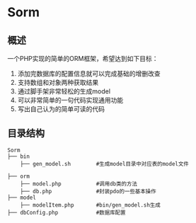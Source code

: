 # Sorm
## 概述
一个PHP实现的简单的ORM框架，希望达到如下目标：
1. 添加完数据库的配置信息就可以完成基础的增删改查
2. 支持数组和对象两种获取结果
3. 通过脚手架非常轻松的生成model
4. 可以非常简单的一句代码实现通用功能
5. 写出自己认为的简单可读的代码

## 目录结构
```
Sorm
├── bin
    ├── gen_model.sh        #生成model目录中对应表的model文件

├── orm
    ├── model.php           #调用db类的方法
    ├── db.php              #封装pdo的一些基本操作
├── model
    ├── modelItem.php       #bin/gen_model.sh生成
├── dbConfig.php            #数据库配置 
```


